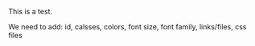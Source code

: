 This is a test.

We need to add:
id, calsses, colors, font size, font family, links/files, css files